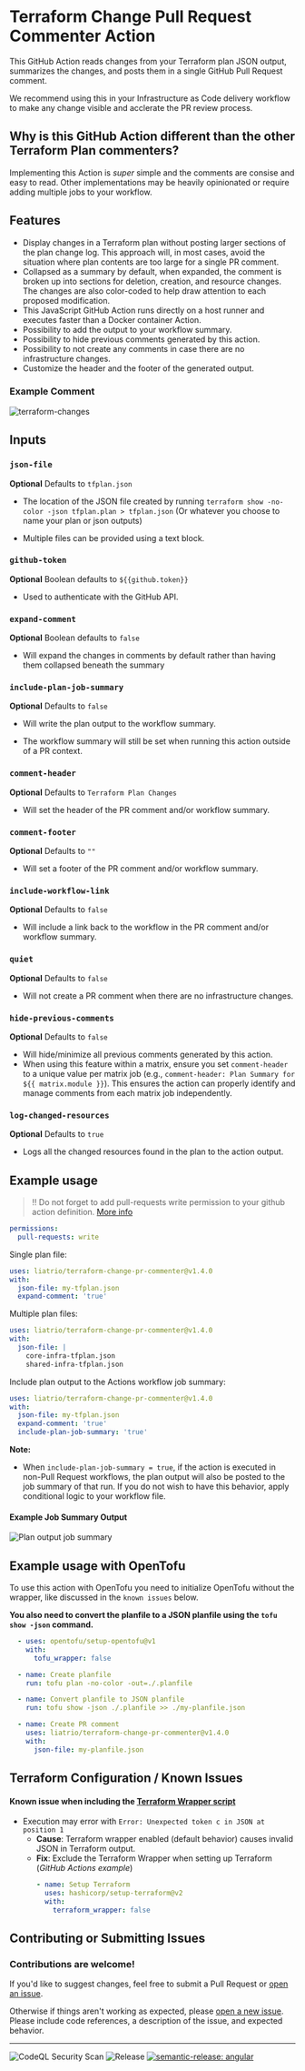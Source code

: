 # Terraform Change Pull Request Commenter Action
This GitHub Action reads changes from your Terraform plan JSON output, summarizes the changes, and posts them in a single GitHub Pull Request comment.

We recommend using this in your Infrastructure as Code delivery workflow to make any change visible and acclerate the PR review process.

## Why is this GitHub Action different than the other Terraform Plan commenters?

Implementing this Action is _super_ simple and the comments are consise and easy to read. Other implementations may be heavily opinionated or require adding multiple jobs to your workflow.

## Features

- Display changes in a Terraform plan without posting larger sections of the plan change log. This approach will, in most cases, avoid the situation where plan contents are too large for a single PR comment.
- Collapsed as a summary by default, when expanded, the comment is broken up into sections for  deletion, creation, and resource changes. The changes are also color-coded to help draw attention to each proposed modification.
- This JavaScript GitHub Action runs directly on a host runner and executes faster than a Docker container Action.
- Possibility to add the output to your workflow summary.
- Possibility to hide previous comments generated by this action.
- Possibility to not create any comments in case there are no infrastructure changes.
- Customize the header and the footer of the generated output.

### Example Comment
![terraform-changes](./assets/terraform-changes.png)

## Inputs

### `json-file`

**Optional** Defaults to `tfplan.json`

- The location of the JSON file created by running `terraform show -no-color -json tfplan.plan > tfplan.json` (Or whatever you choose to name your plan or json outputs)

- Multiple files can be provided using a text block.

### `github-token`

**Optional** Boolean defaults to `${{github.token}}`

- Used to authenticate with the GitHub API.

### `expand-comment`

**Optional** Boolean defaults to `false`

- Will expand the changes in comments by default rather than having them collapsed beneath the summary

### `include-plan-job-summary`

**Optional** Defaults to `false`

- Will write the plan output to the workflow summary.

- The workflow summary will still be set when running this action outside of a PR context.

### `comment-header`

**Optional** Defaults to `Terraform Plan Changes`

- Will set the header of the PR comment and/or workflow summary.

### `comment-footer`

**Optional** Defaults to `""`

- Will set a footer of the PR comment and/or workflow summary.

### `include-workflow-link`

**Optional** Defaults to `false`

- Will include a link back to the workflow in the PR comment and/or workflow summary.

### `quiet`

**Optional** Defaults to `false`

- Will not create a PR comment when there are no infrastructure changes.

### `hide-previous-comments`

**Optional** Defaults to `false`

- Will hide/minimize all previous comments generated by this action.
- When using this feature within a matrix, ensure you set `comment-header` to a unique value per matrix job (e.g., `comment-header: Plan Summary for ${{ matrix.module }}`). This ensures the action can properly identify and manage comments from each matrix job independently.

### `log-changed-resources`

**Optional** Defaults to `true`

- Logs all the changed resources found in the plan to the action output.

## Example usage

> ‼️  Do not forget to add pull-requests write permission to your github action definition. [More info](https://docs.github.com/en/actions/writing-workflows/workflow-syntax-for-github-actions#defining-access-for-the-github_token-scopes)

```yaml
permissions:
  pull-requests: write
```
Single plan file:
```yaml
uses: liatrio/terraform-change-pr-commenter@v1.4.0
with:
  json-file: my-tfplan.json
  expand-comment: 'true'
```
Multiple plan files:
```yaml
uses: liatrio/terraform-change-pr-commenter@v1.4.0
with:
  json-file: |
    core-infra-tfplan.json
    shared-infra-tfplan.json
```
Include plan output to the Actions workflow job summary:
```yaml
uses: liatrio/terraform-change-pr-commenter@v1.4.0
with:
  json-file: my-tfplan.json
  expand-comment: 'true'
  include-plan-job-summary: 'true'
```
**Note:**
- When `include-plan-job-summary = true`, if the action is executed in non-Pull Request workflows, the plan output will also be posted to the job summary of that run. If you do not wish to have this behavior, apply conditional logic to your workflow file.
#### Example Job Summary Output
![Plan output job summary](assets/plan-output-job-summary.png)

## Example usage with OpenTofu

To use this action with OpenTofu you need to initialize OpenTofu without the wrapper, like discussed in the `known issues` below.

**You also need to convert the planfile to a JSON planfile using the `tofu show -json` command.**

```yaml
  - uses: opentofu/setup-opentofu@v1
    with:
      tofu_wrapper: false

  - name: Create planfile
    run: tofu plan -no-color -out=./.planfile

  - name: Convert planfile to JSON planfile
    run: tofu show -json ./.planfile >> ./my-planfile.json

  - name: Create PR comment
    uses: liatrio/terraform-change-pr-commenter@v1.4.0
    with:
      json-file: my-planfile.json
```

## Terraform Configuration / Known Issues
#### Known issue when including the [Terraform Wrapper script](https://github.com/hashicorp/setup-terraform#inputs)
- Execution may error with `Error: Unexpected token c in JSON at position 1`
  - **Cause**: Terraform wrapper enabled (default behavior) causes invalid JSON in Terraform output.
  - **Fix**: Exclude the Terraform Wrapper when setting up Terraform (*GitHub Actions example*)
    ```yaml
    - name: Setup Terraform
      uses: hashicorp/setup-terraform@v2
      with:
        terraform_wrapper: false
    ```

## Contributing or Submitting Issues

### Contributions are welcome!
If you'd like to suggest changes, feel free to submit a Pull Request or [open an issue](https://github.com/liatrio/terraform-change-pr-commenter/issues/new).

Otherwise if things aren't working as expected, please [open a new issue](https://github.com/liatrio/terraform-change-pr-commenter/issues/new). Please include code references, a description of the issue, and expected behavior.

---
![CodeQL Security Scan](https://github.com/liatrio/terraform-change-pr-commenter/actions/workflows/codeql-analysis.yml/badge.svg?branch=main)
![Release](https://github.com/liatrio/terraform-change-pr-commenter/actions/workflows/release.yml/badge.svg?branch=main)
[![semantic-release: angular](https://img.shields.io/badge/semantic--release-angular-e10079?logo=semantic-release)](https://github.com/semantic-release/semantic-release)
